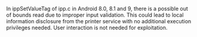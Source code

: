 In ippSetValueTag of ipp.c in Android 8.0, 8.1 and 9, there is a possible out of bounds read due to improper input validation. This could lead to local information disclosure from the printer service with no additional execution privileges needed. User interaction is not needed for exploitation.